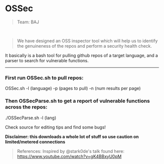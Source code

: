 # OSSec

>Team: BAJ

<br>

>We have designed an OSS inspector tool which will help us to identify the genuineness of the repos and perform a security health check. 

It basically is a bash tool for pulling github repos of a target language, and a parser to search for vulnerable functions.
___
  <h3>First run OSSec.sh to pull repos:</h3>
  
  OSSec.sh -l (language) -p (pages to pull) -n (num results per page)

  <h3>Then OSSecParse.sh to get a report of vulnerable functions across the repos:</h3>

  ./OSSecParse.sh -l (lang)
 
  Check source for editing tips and find some bugs!

<b>Disclaimer: this downloads a whole lot of stuff so use caution on limited/metered connections</b>

>References:
Inspired by @stark0de's talk found here: https://www.youtube.com/watch?v=gK4BBxyU0pM
